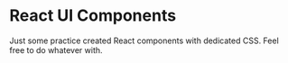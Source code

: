 # React UI Components

Just some practice created React components with dedicated CSS. Feel free to do whatever with.
